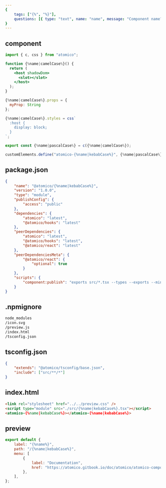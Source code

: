 ```yaml
---
{
    tags: ["{%", "%}"],
    questions: [{ type: "text", name: "name", message: "Component name?" }],
}
---
```


## component

```jsx {%name|kebabCase%}/src/{%name|kebabCase%}.tsx
import { c, css } from "atomico";

function {%name|camelCase%}() {
  return (
    <host shadowDom>
      <slot></slot>
    </host>
  );
}

{%name|camelCase%}.props = {
  myProp: String
};

{%name|camelCase%}.styles = css`
  :host {
    display: block;
  }
`;

export const {%name|pascalCase%} = c({%name|camelCase%});

customElements.define("atomico-{%name|kebabCase%}", {%name|pascalCase%});
```

## package.json

```json {%name|kebabCase%}/package.json
{
    "name": "@atomico/{%name|kebabCase%}",
    "version": "1.0.0",
    "type": "module",
    "publishConfig": {
        "access": "public"
    },
    "dependencies": {
        "atomico": "latest",
        "@atomico/hooks": "latest"
    },
    "peerDependencies": {
        "atomico": "latest",
        "@atomico/hooks": "latest",
        "@atomico/react": "latest"
    },
    "peerDependenciesMeta": {
        "@atomico/react": {
            "optional": true
        }
    },
    "scripts": {
        "component:publish": "exports src/*.tsx --types --exports --minify  --analyzer --publish"
    }
}
```

## .npmignore

```txt {%name|kebabCase%}/.npmignore
node_modules
/icon.svg
/preview.js
/index.html
/tsconfig.json
```

## tsconfig.json

```json {%name|kebabCase%}/tsconfig.json
{
    "extends": "@atomico/tsconfig/base.json",
    "include": ["src/**/*"]
}
```

## index.html

```html {%name|kebabCase%}/index.html
<link rel="stylesheet" href="../../preview.css" />
<script type="module" src="./src/{%name|kebabCase%}.tsx"></script>
<atomico-{%name|kebabCase%}></atomico-{%name|kebabCase%}>
```

## preview

```js {%name|kebabCase%}/preview.js
export default {
    label: "{%name%}",
    path: "/{%name|kebabCase%}",
    menu: [
        {
            label: "Documentation",
            href: "https://atomico.gitbook.io/doc/atomico/atomico-components/{%name|kebabCase%}",
        },
    ],
};
```
